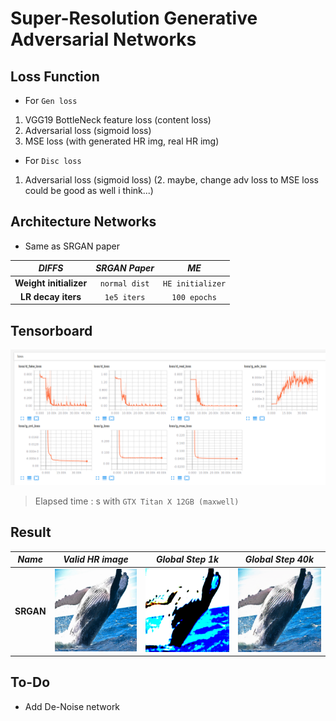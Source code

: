 # Super-Resolution Generative Adversarial Networks

## Loss Function

* For ``Gen loss``

1. VGG19 BottleNeck feature loss (content loss)
2. Adversarial loss (sigmoid loss)
3. MSE loss (with generated HR img, real HR img)

* For ``Disc loss``

1. Adversarial loss (sigmoid loss)
(2. maybe, change adv loss to MSE loss could be good as well i think...)

## Architecture Networks

* Same as SRGAN paper

*DIFFS* | *SRGAN Paper* | *ME*  |
 :---:  |     :---:      | :---: |
 **Weight initializer** | ``normal dist`` | ``HE initializer`` |
 **LR decay iters** | ``1e5 iters`` | ``100 epochs`` |

## Tensorboard

![result](./srgan_tb.png)

> Elapsed time : s with ``GTX Titan X 12GB (maxwell)``

## Result

*Name* | *Valid HR image* | *Global Step 1k* | *Global Step 40k*
:---: | :---: | :---: | :---:
**SRGAN**  | ![img](./gen_img/valid_hr.png) | ![img](./gen_img/train_00001000.png) | ![img](./gen_img/train_00040000.png)

## To-Do
* Add De-Noise network
